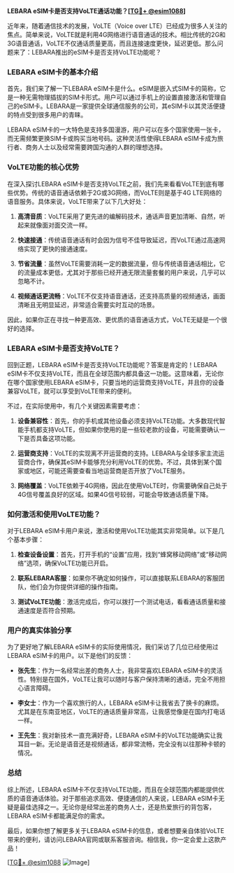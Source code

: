 **LEBARA eSIM卡是否支持VoLTE通话功能？[[TG💪+ @esim1088](https://t.me/s/esim1088)]**

近年来，随着通信技术的发展，VoLTE（Voice over LTE）已经成为很多人关注的焦点。简单来说，VoLTE就是利用4G网络进行语音通话的技术。相比传统的2G和3G语音通话，VoLTE不仅通话质量更高，而且连接速度更快，延迟更低。那么问题来了：LEBARA推出的eSIM卡是否支持VoLTE功能呢？

### LEBARA eSIM卡的基本介绍

首先，我们来了解一下LEBARA eSIM卡是什么。eSIM是嵌入式SIM卡的简称，它是一种无需物理插拔的SIM卡形式。用户可以通过手机上的设置直接激活和管理自己的eSIM卡。LEBARA是一家提供全球通信服务的公司，其eSIM卡以其灵活便捷的特点受到很多用户的青睐。

LEBARA eSIM卡的一大特色是支持多国漫游，用户可以在多个国家使用一张卡，而无需频繁更换SIM卡或购买当地号码。这种灵活性使得LEBARA eSIM卡成为旅行者、商务人士以及经常需要跨国沟通的人群的理想选择。

### VoLTE功能的核心优势

在深入探讨LEBARA eSIM卡是否支持VoLTE之前，我们先来看看VoLTE到底有哪些优势。传统的语音通话依赖于2G或3G网络，而VoLTE则是基于4G LTE网络的语音服务。具体来说，VoLTE带来了以下几大好处：

1. **高清音质**：VoLTE采用了更先进的编解码技术，通话声音更加清晰、自然，听起来就像面对面交流一样。
   
2. **快速接通**：传统语音通话有时会因为信号不佳导致延迟，而VoLTE通过高速网络实现了更快的接通速度。

3. **节省流量**：虽然VoLTE需要消耗一定的数据流量，但与传统语音通话相比，它的流量成本更低，尤其对于那些已经开通无限流量套餐的用户来说，几乎可以忽略不计。

4. **视频通话更流畅**：VoLTE不仅支持语音通话，还支持高质量的视频通话，画面清晰且无明显延迟，非常适合需要实时互动的场景。

因此，如果你正在寻找一种更高效、更优质的语音通话方式，VoLTE无疑是一个很好的选择。

### LEBARA eSIM卡是否支持VoLTE？

回到正题，LEBARA eSIM卡是否支持VoLTE功能呢？答案是肯定的！LEBARA eSIM卡不仅支持VoLTE，而且在全球范围内都具备这一功能。这意味着，无论你在哪个国家使用LEBARA eSIM卡，只要当地的运营商支持VoLTE，并且你的设备兼容VoLTE，就可以享受到VoLTE带来的便利。

不过，在实际使用中，有几个关键因素需要考虑：

1. **设备兼容性**：首先，你的手机或其他设备必须支持VoLTE功能。大多数现代智能手机都支持VoLTE，但如果你使用的是一些较老款的设备，可能需要确认一下是否具备这项功能。

2. **运营商支持**：VoLTE的实现离不开运营商的支持。LEBARA与全球多家主流运营商合作，确保其eSIM卡能够充分利用VoLTE的优势。不过，具体到某个国家或地区，可能还需要查看当地运营商是否开放了VoLTE服务。

3. **网络覆盖**：VoLTE依赖于4G网络，因此在使用VoLTE时，你需要确保自己处于4G信号覆盖良好的区域。如果4G信号较弱，可能会导致通话质量下降。

### 如何激活和使用VoLTE功能？

对于LEBARA eSIM卡用户来说，激活和使用VoLTE功能其实非常简单。以下是几个基本步骤：

1. **检查设备设置**：首先，打开手机的“设置”应用，找到“蜂窝移动网络”或“移动网络”选项，确保VoLTE功能已开启。

2. **联系LEBARA客服**：如果你不确定如何操作，可以直接联系LEBARA的客服团队，他们会为你提供详细的操作指南。

3. **测试VoLTE功能**：激活完成后，你可以拨打一个测试电话，看看通话质量和接通速度是否符合预期。

### 用户的真实体验分享

为了更好地了解LEBARA eSIM卡的实际使用情况，我们采访了几位已经使用过LEBARA eSIM卡的用户。以下是他们的反馈：

- **张先生**：作为一名经常出差的商务人士，我非常喜欢LEBARA eSIM卡的灵活性。特别是在国外，VoLTE让我可以随时与客户保持清晰的通话，完全不用担心语言障碍。
  
- **李女士**：作为一个喜欢旅行的人，LEBARA eSIM卡让我省去了换卡的麻烦。尤其是在东南亚地区，VoLTE的通话质量非常高，让我感觉像是在国内打电话一样。

- **王先生**：我对新技术一直充满好奇，LEBARA eSIM卡的VoLTE功能确实让我耳目一新。无论是语音还是视频通话，都非常流畅，完全没有以往那种卡顿的情况。

### 总结

综上所述，LEBARA eSIM卡不仅支持VoLTE功能，而且在全球范围内都能提供优质的语音通话体验。对于那些追求高效、便捷通信的人来说，LEBARA eSIM卡无疑是最佳选择之一。无论你是经常出差的商务人士，还是热爱旅行的背包客，LEBARA eSIM卡都能满足你的需求。

最后，如果你想了解更多关于LEBARA eSIM卡的信息，或者想要亲自体验VoLTE带来的便利，请访问LEBARA官网或联系客服咨询。相信我，你一定会爱上这款产品！

[[TG💪+ @esim1088](https://t.me/s/esim1088) ![Image](https://i.postimg.cc/4NQfJmqS/Snipaste-2025-05-13-00-14-12.png)]